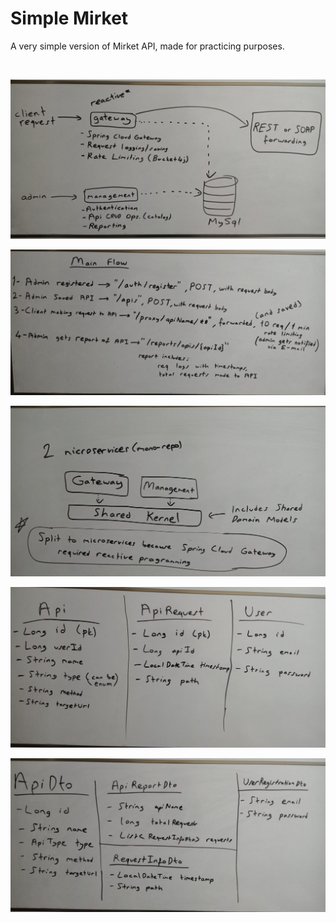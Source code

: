 # Simple Mirket

A very simple version of Mirket API, made for practicing purposes.

<br>

![model1](/images/model1.jpg)

![model3](/images/model3.jpg)

![model2](/images/model2.jpg)

![model4](/images/model4.jpg)

![model5](/images/model5.jpg)
